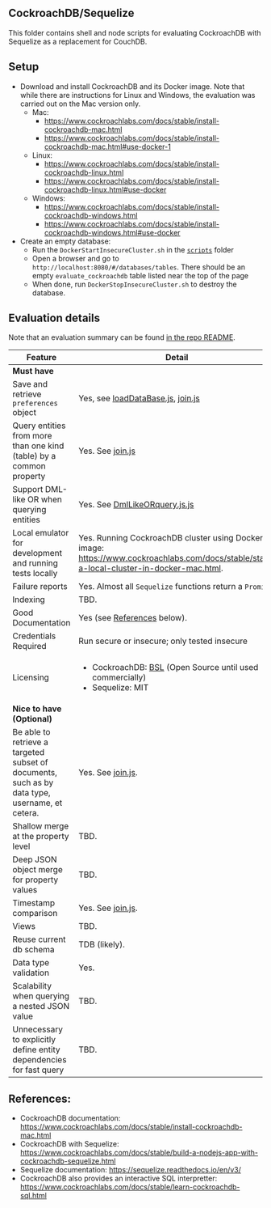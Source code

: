 ## CockroachDB/Sequelize
This folder contains shell and node scripts for evaluating CockroachDB with
Sequelize as a replacement for CouchDB.

## Setup
- Download and install CockroachDB and its Docker image.  Note that while there
  are instructions for Linux and Windows, the evaluation was carried out on the
  Mac version only.
  - Mac:
    - https://www.cockroachlabs.com/docs/stable/install-cockroachdb-mac.html
    - https://www.cockroachlabs.com/docs/stable/install-cockroachdb-mac.html#use-docker-1
  - Linux:
    - https://www.cockroachlabs.com/docs/stable/install-cockroachdb-linux.html
    - https://www.cockroachlabs.com/docs/stable/install-cockroachdb-linux.html#use-docker
  - Windows:
    - https://www.cockroachlabs.com/docs/stable/install-cockroachdb-windows.html
    - https://www.cockroachlabs.com/docs/stable/install-cockroachdb-windows.html#use-docker
- Create an empty database:
  - Run the `DockerStartInsecureCluster.sh` in the [`scripts`](./scripts) folder
  - Open a browser and go to `http://localhost:8080/#/databases/tables`.  There
    should be an empty `evaluate_cockroachdb` table listed near the top of the
    page
  - When done, run `DockerStopInsecureCluster.sh` to destroy the database.

## Evaluation details

Note that an evaluation summary can be found [in the repo README](../README.md).

| Feature | Detail |
| --- | --- |
| **Must have** |
| Save and retrieve `preferences` object | Yes, see [loadDataBase.js](./loadDataBase.js), [join.js](./join.js) |
| Query entities from more than one kind (table) by a common property | Yes. See [join.js](./join.js) |
| Support DML-like OR when querying entities | Yes.  See [DmlLikeORquery.js.js](./DmlLikeORquery.js) |
| Local emulator for development and running tests locally | Yes. Running CockroachDB cluster using Docker image: https://www.cockroachlabs.com/docs/stable/start-a-local-cluster-in-docker-mac.html. |
| Failure reports | Yes. Almost all `Sequelize` functions return a `Promise` |
| Indexing | TBD. |
| Good Documentation | Yes (see [References](#References) below).|
| Credentials Required | Run secure or insecure; only tested insecure |
| Licensing | <ul><li>CockroachDB: [BSL](https://www.cockroachlabs.com/blog/oss-relicensing-cockroachdb/) (Open Source until used commercially)</li><li>Sequelize: MIT</li></ul> |
| **Nice to have (Optional)** |
| Be able to retrieve a targeted subset of documents, such as by data type, username, et cetera. | Yes. See [join.js](./join.js).|
| Shallow merge at the property level | TBD.|
| Deep JSON object merge for property values | TBD.|
| Timestamp comparison | Yes. See [join.js](./join.js). |
| Views | TBD. |
| Reuse current db schema | TDB (likely). |
| Data type validation | Yes. |
| Scalability when querying a nested JSON value | TBD.|
| Unnecessary to explicitly define entity dependencies for fast query | TBD.|

## References:
- CockroachDB documentation:  https://www.cockroachlabs.com/docs/stable/install-cockroachdb-mac.html
- CockroachDB with Sequelize: https://www.cockroachlabs.com/docs/stable/build-a-nodejs-app-with-cockroachdb-sequelize.html
- Sequelize documentation: https://sequelize.readthedocs.io/en/v3/
- CockroachDB also provides an interactive SQL interpretter: https://www.cockroachlabs.com/docs/stable/learn-cockroachdb-sql.html